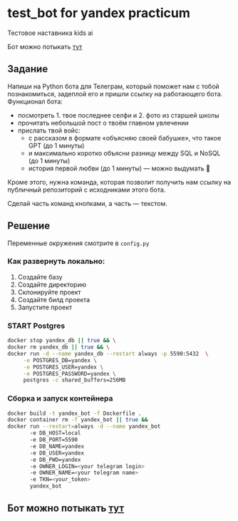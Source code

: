 # test_bot for yandex practicum
Тестовое наставника kids ai

Бот можно потыкать [тут](https://t.me/alexey_kirilov_test_bot)

## Задание 
Напиши на Python бота для Телеграм, который поможет нам с тобой познакомиться, задеплой его и пришли ссылку на работающего бота.
Функционал бота:

- посмотреть 1. твое последнее селфи и 2. фото из старшей школы
- прочитать небольшой пост о твоём главном увлечении
- прислать твой войс:
    - с рассказом в формате «объясняю своей бабушке», что такое GPT (до 1 минуты)
    - и максимально коротко объясни разницу между SQL и NoSQL (до 1 минуты)
    - история первой любви (до 1 минуты) — можно выдумать 🤫

Кроме этого, нужна команда, которая позволит получить нам ссылку на публичный репозиторий с исходниками этого бота.

Сделай часть команд кнопками, а часть — текстом.


## Решение 
Переменные окружения смотрите в `config.py`

### Как развернуть локально:
1. Создайте базу
2. Создайте директорию
3. Склонируйте проект
4. Создайте билд проекта
5. Запустите проект
### START Postgres
```bash
docker stop yandex_db || true && \
docker rm yandex_db || true && \
docker run -d --name yandex_db --restart always -p 5590:5432  \
     -e POSTGRES_DB=yandex \
     -e POSTGRES_USER=yandex \
     -e POSTGRES_PASSWORD=yandex \
     postgres -c shared_buffers=256MB 
```

### Сборка и запуск контейнера

```bash
docker build -t yandex_bot -f Dockerfile .
docker container rm -f yandex_bot || true && 
docker run --restart=always -d --name yandex_bot
       -e DB_HOST=local
       -e DB_PORT=5590
       -e DB_NAME=yandex
       -e DB_USER=yandex
       -e DB_PWD=yandex
       -e OWNER_LOGIN=<your telegram login>
       -e OWNER_NAME=<your telegram name>
       -e TKN=<your_token> 
       yandex_bot
```

## Бот можно потыкать [тут](https://t.me/alexey_kirilov_test_bot)
